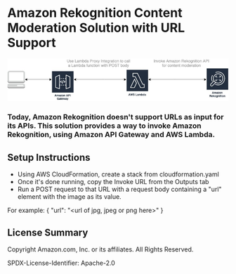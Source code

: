 # Amazon Rekognition Content Moderation Solution with URL Support

![screenshot for instruction](images/moderation-backend-diagram.jpg)

### Today, Amazon Rekognition doesn't support URLs as input for its APIs. This solution provides a way to invoke Amazon Rekognition, using Amazon API Gateway and AWS Lambda.

## Setup Instructions
- Using AWS CloudFormation, create a stack from cloudformation.yaml
- Once it's done running, copy the Invoke URL from the Outputs tab
- Run a POST request to that URL with a request body containing a "url" element with the image as its value.

For example:
{
  "url": "<url of jpg, jpeg or png here>"
}

## License Summary

Copyright Amazon.com, Inc. or its affiliates. All Rights Reserved.

SPDX-License-Identifier: Apache-2.0
